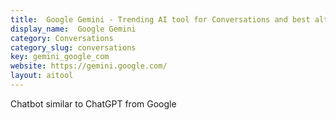 ```yaml
---
title:  Google Gemini - Trending AI tool for Conversations and best alternatives
display_name:  Google Gemini
category: Conversations
category_slug: conversations
key: gemini_google_com
website: https://gemini.google.com/
layout: aitool
---
```


Chatbot similar to ChatGPT from Google
